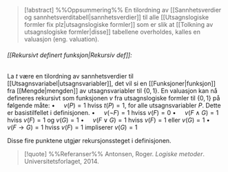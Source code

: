 
> [!abstract] %%Oppsummering%%
En tilordning av [[Sannhetsverdier og sannhetsverditabell|sannhetsverdier]] til alle [[Utsagnslogiske formler fix plz|utsagnslogiske formler]] som er slik at [[Tolkning av utsagnslogiske formler|disse]] tabellene overholdes, kalles en valuasjon (eng. valuation).

###### [[Rekursivt definert funksjon|Rekursiv def]]:
La $t$ være en tilordning av sannhetsverdier til [[Utsagnsvariabel|utsagnsvariabler]], det vil si en [[Funksjoner|funksjon]] fra [[Mengde|mengden]] av utsagnsvariabler til $\{0,1\}$. En valuasjon kan nå defineres rekursivt som funksjonen $v$ fra utsagnslogiske formler til $\{0,1\}$ på følgende måte:
$\bullet\quad$ $v(P)=1$ hviss $t(P)=1$, for alle utsagnsvariabler $P$. Dette er basistilfellet i definisjonen.
$\bullet\quad$ $v(\neg F)=1$ hviss $v(F)=0$ 
$\bullet\quad$ $v(F\wedge G)=1$ hviss $v(F)=1$ og $v(G)=1$ 
$\bullet\quad$ $v(F\vee G)=1$ hviss $v(F)=1$ eller $v(G)=1$ 
$\bullet\quad$ $v(F\to G)=1$ hviss $v(F)=1$ impliserer $v(G)=1$ 

Disse fire punktene utgjør rekursjonssteget i definisjonen.

> [!quote] %%Referanser%%
Antonsen, Roger. *Logiske metoder*. Universitetsforlaget, 2014.